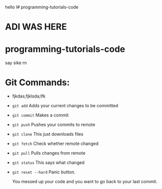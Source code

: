hello
l# programming-tutorials-code

# ADI WAS HERE


# programming-tutorials-code
say sike rn


# Git Commands:

- fjkdas;fjklsda;lfk

- `git add`
  Adds your current changes to be committed
- `git commit`
  Makes a commit 
- `git push`
  Pushes your commits to remote
- `git clone`
  This just downloads files

- `git fetch`
  Check whether remote changed
  
- `git pull`
  Pulls changes from remote

- `git status`
  This says what changed
  
- `git reset --hard`
  Panic button.
  
  You messed up your code and you want to go back to your last commit.

